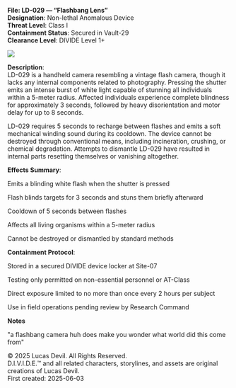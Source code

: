 **File: LD-029 — “Flashbang Lens”**  
**Designation**: Non-lethal Anomalous Device  
**Threat Level**: Class I  
**Containment Status**: Secured in Vault-29  
**Clearance Level**: DIVIDE Level 1+  




![](https://pbs.twimg.com/media/GsixiiXXEAAjIDx?format=jpg&name=large)   



**Description**:  
LD-029 is a handheld camera resembling a vintage flash camera, though it lacks any internal components related to photography. Pressing the shutter emits an intense burst of white light capable of stunning all individuals within a 5-meter radius. Affected individuals experience complete blindness for approximately 3 seconds, followed by heavy disorientation and motor delay for up to 8 seconds.  

LD-029 requires 5 seconds to recharge between flashes and emits a soft mechanical winding sound during its cooldown. The device cannot be destroyed through conventional means, including incineration, crushing, or chemical degradation. Attempts to dismantle LD-029 have resulted in internal parts resetting themselves or vanishing altogether.  

**Effects Summary**:  

Emits a blinding white flash when the shutter is pressed  

Flash blinds targets for 3 seconds and stuns them briefly afterward  

Cooldown of 5 seconds between flashes  

Affects all living organisms within a 5-meter radius  

Cannot be destroyed or dismantled by standard methods  

**Containment Protocol**:  

Stored in a secured DIVIDE device locker at Site-07  

Testing only permitted on non-essential personnel or AT-Class  

Direct exposure limited to no more than once every 2 hours per subject  

Use in field operations pending review by Research Command  

**Notes**  

"a flashbang camera huh does make you wonder what world did this come from"


© 2025 Lucas Devil. All Rights Reserved.  
D.I.V.I.D.E.™ and all related characters, storylines, and assets are original creations of Lucas Devil.  
First created: 2025-06-03  

